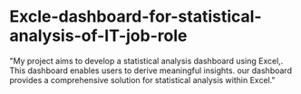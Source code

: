 # Excle-dashboard-for-statistical-analysis-of-IT-job-role
  "My project aims to develop a statistical analysis dashboard using Excel,. This dashboard enables users to derive meaningful insights. our dashboard provides a comprehensive solution for statistical analysis within Excel."
